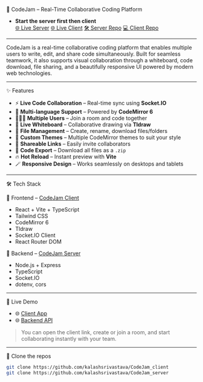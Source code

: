 🚀 CodeJam – Real-Time Collaborative Coding Platform
- **Start the server first then client**</br>
[🌐 Live Server](https://codejam-server.onrender.com/)
[🌐 Live Client](https://codejam-client.onrender.com/) 
[🛠️ Server Repo](https://github.com/kalashsrivastava/CodeJam_server) 
[💻 Client Repo](https://github.com/kalashsrivastava/CodeJam_client)


---

CodeJam is a real-time collaborative coding platform that enables multiple users to write, edit, and share code simultaneously. Built for seamless teamwork, it also supports visual collaboration through a whiteboard, code download, file sharing, and a beautifully responsive UI powered by modern web technologies.

---

✨ Features

- ⚡ **Live Code Collaboration** – Real-time sync using **Socket.IO**
- 🧠 **Multi-language Support** – Powered by **CodeMirror 6**
- 🧑‍🤝‍🧑 **Multiple Users** – Join a room and code together
- 📝 **Live Whiteboard** – Collaborative drawing via **Tldraw**
- 📁 **File Management** – Create, rename, download files/folders
- 🌈 **Custom Themes** – Multiple CodeMirror themes to suit your style
- 🔗 **Shareable Links** – Easily invite collaborators
- 💾 **Code Export** – Download all files as a `.zip`
- 🔥 **Hot Reload** – Instant preview with **Vite**
- 🪄 **Responsive Design** – Works seamlessly on desktops and tablets

---

🛠️ Tech Stack

🔹 Frontend – [CodeJam Client](https://github.com/kalashsrivastava/CodeJam_client)
- React + Vite + TypeScript
- Tailwind CSS
- CodeMirror 6
- Tldraw
- Socket.IO Client
- React Router DOM

🔹 Backend – [CodeJam Server](https://github.com/kalashsrivastava/CodeJam_server)
- Node.js + Express
- TypeScript
- Socket.IO
- dotenv, cors

---

🚀 Live Demo

- 🌐 [Client App](https://codejam-client.onrender.com/)
- 🌐 [Backend API](https://codejam-server.onrender.com/)

> You can open the client link, create or join a room, and start collaborating instantly with your team.

---

🔧 Clone the repos

```bash
git clone https://github.com/kalashsrivastava/CodeJam_client
git clone https://github.com/kalashsrivastava/CodeJam_server
